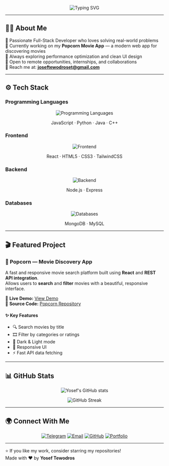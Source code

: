 <!-- Typing SVG Header -->
<p align="center">
  <img src="https://readme-typing-svg.herokuapp.com?font=Fira+Code&weight=500&size=28&pause=1000&color=2E8B57&width=800&lines=🚀+Full-Stack+Developer+|+React+•+Node.js+•+MongoDB;🎬+Popcorn+Project+|+Movie+Search+and+Filter+App" alt="Typing SVG" />
</p>

---

## 👨‍💻 About Me

🎯 Passionate Full-Stack Developer who loves solving real-world problems  
🌱 Currently working on my **Popcorn Movie App** — a modern web app for discovering movies  
🚀 Always exploring performance optimization and clean UI design  
📌 Open to remote opportunities, internships, and collaborations  
📧 Reach me at: **[joseftewodroset@gmail.com](mailto:joseftewodroset@gmail.com)**  

---

## ⚙️ Tech Stack

### Programming Languages
<p align="center">
  <img src="https://skillicons.dev/icons?i=js,python,java,cpp" alt="Programming Languages" />
</p>
<p align="center">
  JavaScript · Python · Java · C++
</p>

### Frontend
<p align="center">
  <img src="https://skillicons.dev/icons?i=react,html,css,tailwind" alt="Frontend" />
</p>
<p align="center">
  React · HTML5 · CSS3 · TailwindCSS
</p>

### Backend
<p align="center">
  <img src="https://skillicons.dev/icons?i=nodejs,express" alt="Backend" />
</p>
<p align="center">
  Node.js · Express
</p>

### Databases
<p align="center">
  <img src="https://skillicons.dev/icons?i=mongodb,mysql" alt="Databases" />
</p>
<p align="center">
  MongoDB · MySQL
</p>

---

## 🎬 Featured Project

### 🍿 Popcorn — Movie Discovery App

A fast and responsive movie search platform built using **React** and **REST API integration**.  
Allows users to **search** and **filter** movies with a beautiful, responsive interface.

🔗 **Live Demo:** [View Demo](https://your-demo-link-here.com)  
📂 **Source Code:** [Popcorn Repository](https://github.com/JosefTewodros12/popcorn-project)

#### ✨ Key Features
- 🔍 Search movies by title  
- 🎞️ Filter by categories or ratings  
- 🌙 Dark & Light mode  
- 📱 Responsive UI  
- ⚡ Fast API data fetching  

---

## 📊 GitHub Stats

<p align="center">
  <img src="https://github-readme-stats.vercel.app/api?username=JosefTewodros12&show_icons=true&theme=radical" alt="Yosef's GitHub stats" />
</p>

<p align="center">
  <img src="https://github-readme-streak-stats.herokuapp.com/?user=JosefTewodros12&theme=radical" alt="GitHub Streak" />
</p>

---

## 🌍 Connect With Me

<p align="center">
  <a href="https://t.me/YOUR_TELEGRAM_USERNAME"><img src="https://img.shields.io/badge/Telegram-2CA5E0?style=for-the-badge&logo=telegram&logoColor=white" alt="Telegram" /></a>
  <a href="mailto:joseftewodroset@gmail.com"><img src="https://img.shields.io/badge/Email-D14836?style=for-the-badge&logo=gmail&logoColor=white" alt="Email" /></a>
  <a href="https://github.com/JosefTewodros12"><img src="https://img.shields.io/badge/GitHub-171515?style=for-the-badge&logo=github&logoColor=white" alt="GitHub" /></a>
  <a href="https://your-portfolio-link.com"><img src="https://img.shields.io/badge/Portfolio-0A66C2?style=for-the-badge&logo=visual-studio-code&logoColor=white" alt="Portfolio" /></a>
</p>

---

⭐ If you like my work, consider starring my repositories!  
Made with ❤️ by **Yosef Tewodros**

